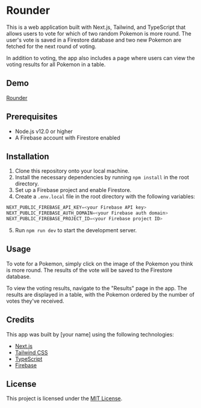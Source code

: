 # Rounder

This is a web application built with Next.js, Tailwind, and TypeScript that allows users to vote for which of two random Pokemon is more round. The user's vote is saved in a Firestore database and two new Pokemon are fetched for the next round of voting.

In addition to voting, the app also includes a page where users can view the voting results for all Pokemon in a table.

## Demo

[Rounder](https://rounder.vercel.app/)

## Prerequisites

- Node.js v12.0 or higher
- A Firebase account with Firestore enabled

## Installation

1. Clone this repository onto your local machine.
2. Install the necessary dependencies by running `npm install` in the root directory.
3. Set up a Firebase project and enable Firestore.
4. Create a `.env.local` file in the root directory with the following variables:

```ts
NEXT_PUBLIC_FIREBASE_API_KEY=<your Firebase API key>
NEXT_PUBLIC_FIREBASE_AUTH_DOMAIN=<your Firebase auth domain>
NEXT_PUBLIC_FIREBASE_PROJECT_ID=<your Firebase project ID>

```

5. Run `npm run dev` to start the development server.

## Usage

To vote for a Pokemon, simply click on the image of the Pokemon you think is more round. The results of the vote will be saved to the Firestore database.

To view the voting results, navigate to the "Results" page in the app. The results are displayed in a table, with the Pokemon ordered by the number of votes they've received.

## Credits

This app was built by [your name] using the following technologies:

- [Next.js](https://nextjs.org/)
- [Tailwind CSS](https://tailwindcss.com/)
- [TypeScript](https://www.typescriptlang.org/)
- [Firebase](https://firebase.google.com/)

## License

This project is licensed under the [MIT License](https://opensource.org/licenses/MIT).
